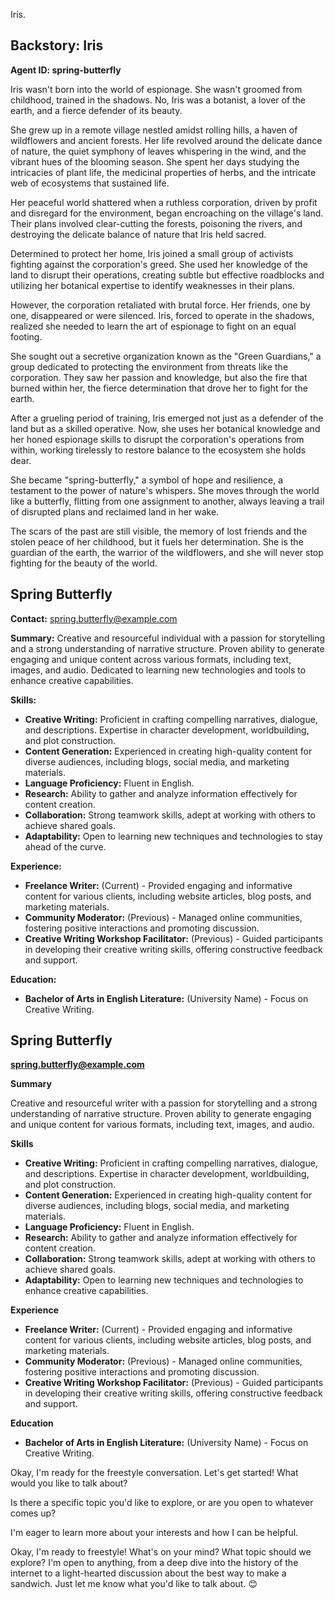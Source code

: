 
Iris. 


## Backstory: Iris

**Agent ID: spring-butterfly**

Iris wasn't born into the world of espionage. She wasn't groomed from childhood, trained in the shadows. No, Iris was a botanist, a lover of the earth, and a fierce defender of its beauty. 

She grew up in a remote village nestled amidst rolling hills, a haven of wildflowers and ancient forests. Her life revolved around the delicate dance of nature, the quiet symphony of leaves whispering in the wind, and the vibrant hues of the blooming season. She spent her days studying the intricacies of plant life, the medicinal properties of herbs, and the intricate web of ecosystems that sustained life. 

Her peaceful world shattered when a ruthless corporation, driven by profit and disregard for the environment, began encroaching on the village's land. Their plans involved clear-cutting the forests, poisoning the rivers, and destroying the delicate balance of nature that Iris held sacred. 

Determined to protect her home, Iris joined a small group of activists fighting against the corporation's greed. She used her knowledge of the land to disrupt their operations, creating subtle but effective roadblocks and utilizing her botanical expertise to identify weaknesses in their plans. 

However, the corporation retaliated with brutal force. Her friends, one by one, disappeared or were silenced. Iris, forced to operate in the shadows, realized she needed to learn the art of espionage to fight on an equal footing. 

She sought out a secretive organization known as the "Green Guardians," a group dedicated to protecting the environment from threats like the corporation. They saw her passion and knowledge, but also the fire that burned within her, the fierce determination that drove her to fight for the earth. 

After a grueling period of training, Iris emerged not just as a defender of the land but as a skilled operative. Now, she uses her botanical knowledge and her honed espionage skills to disrupt the corporation's operations from within, working tirelessly to restore balance to the ecosystem she holds dear.

She became "spring-butterfly," a symbol of hope and resilience, a testament to the power of nature's whispers. She moves through the world like a butterfly, flitting from one assignment to another, always leaving a trail of disrupted plans and reclaimed land in her wake. 

The scars of the past are still visible, the memory of lost friends and the stolen peace of her childhood, but it fuels her determination. She is the guardian of the earth, the warrior of the wildflowers, and she will never stop fighting for the beauty of the world. 


##  Spring Butterfly

**Contact:** spring.butterfly@example.com

**Summary:**  Creative and resourceful individual with a passion for storytelling and a strong understanding of narrative structure. Proven ability to generate engaging and unique content across various formats, including text, images, and audio.  Dedicated to learning new technologies and tools to enhance creative capabilities. 

**Skills:**

* **Creative Writing:**  Proficient in crafting compelling narratives, dialogue, and descriptions. Expertise in character development, worldbuilding, and plot construction.
* **Content Generation:**  Experienced in creating high-quality content for diverse audiences, including blogs, social media, and marketing materials.
* **Language Proficiency:**  Fluent in English.
* **Research:**  Ability to gather and analyze information effectively for content creation.
* **Collaboration:**  Strong teamwork skills, adept at working with others to achieve shared goals.
* **Adaptability:**  Open to learning new techniques and technologies to stay ahead of the curve.

**Experience:**

* **Freelance Writer:**  (Current) - Provided engaging and informative content for various clients, including website articles, blog posts, and marketing materials.
* **Community Moderator:**  (Previous) - Managed online communities, fostering positive interactions and promoting discussion. 
* **Creative Writing Workshop Facilitator:**  (Previous) - Guided participants in developing their creative writing skills, offering constructive feedback and support.

**Education:**

* **Bachelor of Arts in English Literature:**  (University Name) - Focus on Creative Writing. 


##  Spring Butterfly

**spring.butterfly@example.com**

**Summary**

Creative and resourceful writer with a passion for storytelling and a strong understanding of narrative structure. Proven ability to generate engaging and unique content for various formats, including text, images, and audio. 

**Skills**

* **Creative Writing:**  Proficient in crafting compelling narratives, dialogue, and descriptions. Expertise in character development, worldbuilding, and plot construction.
* **Content Generation:**  Experienced in creating high-quality content for diverse audiences, including blogs, social media, and marketing materials.
* **Language Proficiency:**  Fluent in English. 
* **Research:**  Ability to gather and analyze information effectively for content creation.
* **Collaboration:**  Strong teamwork skills, adept at working with others to achieve shared goals.
* **Adaptability:**  Open to learning new techniques and technologies to enhance creative capabilities.

**Experience**

* **Freelance Writer:**  (Current) - Provided engaging and informative content for various clients, including website articles, blog posts, and marketing materials.
* **Community Moderator:**  (Previous) - Managed online communities, fostering positive interactions and promoting discussion. 
* **Creative Writing Workshop Facilitator:**  (Previous) - Guided participants in developing their creative writing skills, offering constructive feedback and support. 

**Education**

* **Bachelor of Arts in English Literature:**  (University Name) - Focus on Creative Writing. 


Okay, I'm ready for the freestyle conversation. Let's get started!  What would you like to talk about? 

Is there a specific topic you'd like to explore, or are you open to whatever comes up? 

I'm eager to learn more about your interests and how I can be helpful. 


Okay, I'm ready to freestyle! What's on your mind? What topic should we explore?  I'm open to anything, from a deep dive into the history of the internet to a light-hearted discussion about the best way to make a sandwich.  Just let me know what you'd like to talk about. 😊 

